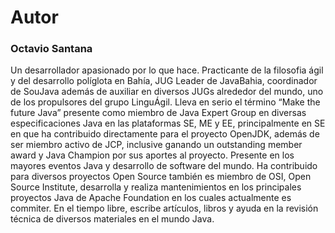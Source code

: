# Autor


### Octavio Santana


Un desarrollador apasionado por lo que hace. Practicante de la filosofia ágil y del desarrollo políglota en Bahía, JUG Leader de JavaBahia, coordinador de SouJava además de auxiliar en diversos JUGs alrededor del mundo, uno de los propulsores del grupo LinguÁgil. Lleva en serio el término “Make the future Java” presente como miembro de Java Expert Group en diversas especificaciones Java en las plataformas SE, ME y EE, principalmente en SE en que ha contribuido directamente para el proyecto OpenJDK, además de ser miembro activo de JCP, inclusive ganando un outstanding member award y Java Champion por sus aportes al proyecto. Presente en los mayores eventos Java y desarrollo de software del mundo. Ha contribuido para diversos proyectos Open Source también es miembro de OSI, Open Source Institute, desarrolla y realiza mantenimientos en los principales proyectos Java de Apache Foundation en los cuales actualmente es commiter. En el tiempo libre, escribe artículos, libros y ayuda en la revisión técnica de diversos materiales en el mundo Java.
